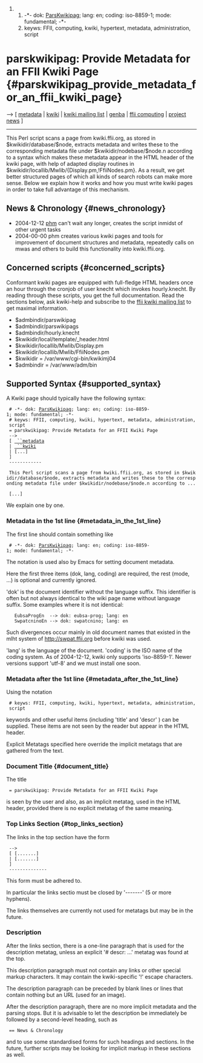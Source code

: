 1.  1.  -\*- dok: [ParsKwikipag](ParsKwikipag "wikilink"); lang: en;
        coding: iso-8859-1; mode: fundamental; -\*-
    2.  keyws: FFII, computing, kwiki, hypertext, metadata,
        administration, script

# parskwikipag: Provide Metadata for an FFII Kwiki Page {#parskwikipag_provide_metadata_for_an_ffii_kwiki_page}

\--\> \[ [ metadata](DokDataEn "wikilink") \| [
kwiki](KwikiEn "wikilink") \| [kwiki mailing
list](http://lists.ffii.org/mailman/listinfo/kwiki-parl/ "wikilink") \|
[ genba](GenbaEn "wikilink") \| [ ffii computing](PolisEn "wikilink") \|
[ project news](FfiiprojNewsEn "wikilink") \]

------------------------------------------------------------------------

This Perl script scans a page from kwiki.ffii.org, as stored in
\$kwikidir/database/\$node, extracts metadata and writes these to the
corresponding metadata file under \$kwikidir/nodebase/\$node.n according
to a syntax which makes these metadata appear in the HTML header of the
kwiki page, with help of adapted display routines in
\$kwikidir/locallib/Mwlib/{Display.pm,!FfiiNodes.pm}. As a result, we
get better structured pages of which all kinds of search robots can make
more sense. Below we explain how it works and how you must write kwiki
pages in order to take full advantage of this mechanism.

## News & Chronology {#news_chronology}

-   2004-12-12 [ phm](HartmutPilchEn "wikilink") can\'t wait any longer,
    creates the script inmidst of other urgent tasks
-   2004-00-00 phm creates various kwiki pages and tools for improvement
    of document structures and metadata, repeatedly calls on mwas and
    others to build this functionality into kwiki.ffii.org.

## Concerned scripts {#concerned_scripts}

Conformant kwiki pages are equipped with full-fledge HTML headers once
an hour through the cronjob of user knecht which invokes hourly.knecht.
By reading through these scripts, you get the full documentation. Read
the sections below, ask kwiki-help and subscribe to the [ffii kwiki
mailing
list](http://lists.ffii.org/mailman/listinfo/kwiki-parl/ "wikilink") to
get maximal information.

-   \$admbindir/parswikipag
-   \$admbindir/parswikipags
-   \$admbindir/hourly.knecht
-   \$kwikidir/local/template/\_header.html
-   \$kwikidir/locallib/Mwlib/Display.pm
-   \$kwikidir/locallib/Mwlib/FfiiNodes.pm
-   \$kwikidir = /var/www/cgi-bin/kwikimj04
-   \$admbindir = /var/www/adm/bin

## Supported Syntax {#supported_syntax}

A Kwiki page should typically have the following syntax:

` # -*- dok: `[`ParsKwikipag`](ParsKwikipag "wikilink")`; lang: en; coding: iso-8859-1; mode: fundamental; -*-`\
` # keyws: FFII, computing, kwiki, hypertext, metadata, administration, script`\
` = parskwikipag: Provide Metadata for an FFII Kwiki Page`\
` -->`\
` [ `[` ``metadata`](DokDataEn "wikilink")\
` | `[` ``kwiki`](KwikiEn "wikilink")\
` | [...]`\
` ]`\
` ------------`

` This Perl script scans a page from kwiki.ffii.org, as stored in $kwikidir/database/$node, extracts metadata and writes these to the corresponding metadata file under $kwikidir/nodebase/$node.n according to ...`

` [...]`

We explain one by one.

### Metadata in the 1st line {#metadata_in_the_1st_line}

The first line should contain something like

` # -*- dok: `[`ParsKwikipag`](ParsKwikipag "wikilink")`; lang: en; coding: iso-8859-1; mode: fundamental; -*-`

The notation is used also by Emacs for setting document metadata.

Here the first three items (dok, lang, coding) are required, the rest
(mode, \...) is optional and currently ignored.

\'dok\' is the document identifier without the language suffix. This
identifier is often but not always identical to the wiki page name
without language suffix. Some examples where it is not identical:

`   EubsaProgEn  --> dok: eubsa-prog; lang: en`\
`   SwpatcninoEn --> dok: swpatcnino; lang: en`

Such divergences occur mainly in old document names that existed in the
mlht system of <http://swpat.ffii.org> before kwiki was used.

\'lang\' is the language of the document. \'coding\' is the ISO name of
the coding system. As of 2004-12-12, kwiki only supports \'iso-8859-1\'.
Newer versions support \'utf-8\' and we must install one soon.

### Metadata after the 1st line {#metadata_after_the_1st_line}

Using the notation

` # keyws: FFII, computing, kwiki, hypertext, metadata, administration, script`

keywords and other useful items (including \'title\' and \'descr\' ) can
be supplied. These items are not seen by the reader but appear in the
HTML header.

Explicit Metatags specified here override the implicit metatags that are
gathered from the text.

### Document Title {#document_title}

The title

` = parskwikipag: Provide Metadata for an FFII Kwiki Page`

is seen by the user and also, as an implicit metatag, used in the HTML
header, provided there is no explicit metatag of the same meaning.

### Top Links Section {#top_links_section}

The links in the top section have the form

` --> `\
` [ [.......]`\
` | [.......]`\
` ]`\
` --------------`

This form must be adhered to.

In particular the links sectio must be closed by \'\-\-\-\-\-\--\' (5 or
more hyphens).

The links themselves are currently not used for metatags but may be in
the future.

### Description

After the links section, there is a one-line paragraph that is used for
the description metatag, unless an explicit \'\# descr: \...\' metatag
was found at the top.

This description paragraph must not contain any links or other special
markup characters. It may contain the kwiki-specific \'!\' escape
characters.

The description paragraph can be preceded by blank lines or lines that
contain nothing but an URL (used for an image).

After the description paragraph, there are no more implicit metadata and
the parsing stops. But it is advisable to let the description be
immediately be followed by a second-level heading, such as

` == News & Chronology`

and to use some standardised forms for such headings and sections. In
the future, further scripts may be looking for implicit markup in these
sections as well.
